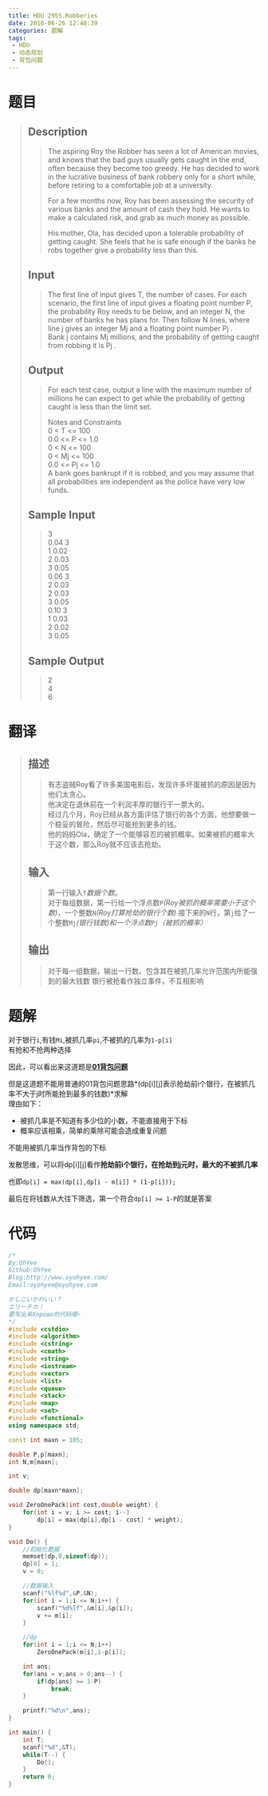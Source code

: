```yaml
---
title: HDU 2955.Robberies
date: 2016-06-26 12:40:39
categories: 题解
tags:
 - HDU
 - 动态规划
 - 背包问题
---
```


# 题目

> ## Description  
> > The aspiring Roy the Robber has seen a lot of American movies, and knows that the bad guys usually gets caught in the end, often because they become too greedy. He has decided to work in the lucrative business of bank robbery only for a short while, before retiring to a comfortable job at a university.   
> >   
> > For a few months now, Roy has been assessing the security of various banks and the amount of cash they hold. He wants to make a calculated risk, and grab as much money as possible.   
> >   
> > His mother, Ola, has decided upon a tolerable probability of getting caught. She feels that he is safe enough if the banks he robs together give a probability less than this.  
>    <!--more-->
> ## Input  
> > The first line of input gives T, the number of cases. For each scenario, the first line of input gives a floating point number P, the probability Roy needs to be below, and an integer N, the number of banks he has plans for. Then follow N lines, where line j gives an integer Mj and a floating point number Pj .   
> > Bank j contains Mj millions, and the probability of getting caught from robbing it is Pj .  
> 
>    
> ## Output  
> > For each test case, output a line with the maximum number of millions he can expect to get while the probability of getting caught is less than the limit set.   
> >   
> > Notes and Constraints   
> > 0 < T <= 100   
> > 0.0 <= P <= 1.0   
> > 0 < N <= 100   
> > 0 < Mj <= 100   
> > 0.0 <= Pj <= 1.0   
> > A bank goes bankrupt if it is robbed, and you may assume that all probabilities are independent as the police have very low funds.  
>    
> ## Sample Input  
> > 3  
> > 0.04 3  
> > 1 0.02  
> > 2 0.03  
> > 3 0.05  
> > 0.06 3  
> > 2 0.03  
> > 2 0.03  
> > 3 0.05  
> > 0.10 3  
> > 1 0.03  
> > 2 0.02  
> > 3 0.05   
>    
> ## Sample Output  
> > 2  
> > 4  
> > 6   

# 翻译

> ## 描述
>> 有志盗贼Roy看了许多美国电影后，发现许多坏蛋被抓的原因是因为他们太贪心。  
>> 他决定在退休前在一个利润丰厚的银行干一票大的。  
>> 经过几个月，Roy已经从各方面评估了银行的各个方面，他想要做一个稳妥的冒险，然后尽可能抢到更多的钱。  
>> 他的妈妈Ola，确定了一个能够容忍的被抓概率。如果被抓的概率大于这个数，那么Roy就不应该去抢劫。 
>
> ## 输入 
>> 第一行输入`T`*数据个数*。  
>> 对于每组数据，第一行给一个浮点数`P`*(Roy被抓的概率需要小于这个数)*，一个整数`N`*(Roy打算抢劫的银行个数)*
>> 接下来的`N`行，第`j`给了一个整数`Mj`*(银行钱数)*和一个浮点数`Pj`*（被抓的概率）*
>
> ## 输出
>> 对于每一组数据，输出一行数。包含其在被抓几率允许范围内所能强到的最大钱数
>> 银行被抢看作独立事件，不互相影响  



# 题解

对于银行`i`,有钱`Mi`,被抓几率`pi`,不被抓的几率为`1-p[i]`  
有抢和不抢两种选择  

因此，可以看出来这道题是[**01背包问题**](/post/Algorithm/Package_Problem.html#01背包问题)  

但是这道题不能用普通的01背包问题思路*(dp[i][j]表示抢劫前i个银行，在被抓几率不大于j时所能抢到最多的钱数)*求解  
理由如下：  
- 被抓几率是不知道有多少位的小数，不能直接用于下标  
- 概率应该相乘，简单的乘除可能会造成重复问题

不能用被抓几率当作背包的下标    

发散思维，可以将dp[i][j]看作**抢劫前i个银行，在抢劫到j元时，最大的不被抓几率**  

也即`dp[i] = max(dp[i],dp[i - m[i]] * (1-p[i]));`  

最后在将钱数从大往下筛选，第一个符合`dp[i] >= 1-P`的就是答案  

# 代码
```cpp HDU_2955.Robberies https://github.com/OhYee/ACM.github.io/blob/master/HDU/2955.Robberies.cpp 代码备份
/*
By:OhYee
Github:OhYee
Blog:http://www.oyohyee.com/
Email:oyohyee@oyohyee.com

かしこいかわいい？
エリーチカ！
要写出来Хорошо的代码哦~
*/
#include <cstdio>
#include <algorithm>
#include <cstring>
#include <cmath>
#include <string>
#include <iostream>
#include <vector>
#include <list>
#include <queue>
#include <stack>
#include <map>
#include <set>
#include <functional>
using namespace std;

const int maxn = 105;

double P,p[maxn];
int N,m[maxn];

int v;

double dp[maxn*maxn];

void ZeroOnePack(int cost,double weight) {
	for(int i = v; i >= cost; i--)
		dp[i] = max(dp[i],dp[i - cost] * weight);
}

void Do() {
	//初始化数据
	memset(dp,0,sizeof(dp));
	dp[0] = 1;
	v = 0;

	//数据输入
	scanf("%lf%d",&P,&N);
	for(int i = 1;i <= N;i++) {
		scanf("%d%lf",&m[i],&p[i]);
		v += m[i];
	}

	//dp
	for(int i = 1;i <= N;i++)
		ZeroOnePack(m[i],1-p[i]);

	int ans;
	for(ans = v;ans > 0;ans--) {
		if(dp[ans] >= 1-P)
			break;
	}

	printf("%d\n",ans);
}

int main() {
	int T;
	scanf("%d",&T);
	while(T--) {
		Do();
	}
	return 0;
}
```